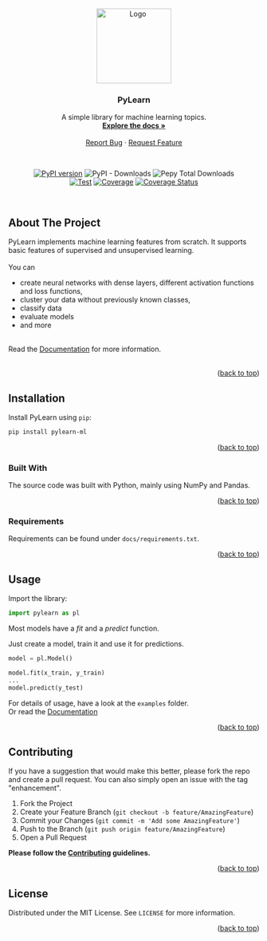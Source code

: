 <a name="readme-top"></a>

<!-- PROJECT LOGO -->
<br />
<div align="center">
  <a href="https://github.com/janskn/machine-learning-library">
    <img src="https://drive.google.com/uc?export=view&id=1pDgbi7uZqIGRK4wllBcQRvJNYDTvrIe5" alt="Logo" width="150" height="150">
  </a>

  <h3 align="center">PyLearn</h3>

  <p align="center">
    A simple library for machine learning topics.
    <br />
    <a href="https://pylearn-ml.readthedocs.io/en/latest/"><strong>Explore the docs »</strong></a>
    <br />
    <br />
    <a href="https://github.com/janskn/machine-learning-library/issues">Report Bug</a>
    ·
    <a href="https://github.com/janskn/machine-learning-library/issues">Request Feature</a>
  </p>

  <br />

  [![PyPI version](https://badge.fury.io/py/pylearn-ml.svg)](https://badge.fury.io/py/pylearn-ml)
  ![PyPI - Downloads](https://img.shields.io/pypi/dm/pylearn-ml?label=PyPI%20downloads)
  ![Pepy Total Downloads](https://img.shields.io/pepy/dt/pylearn-ml?label=Total%20downloads)
  <br />
  [![Test](https://github.com/JanSkn/machine-learning-library/actions/workflows/tests.yml/badge.svg)](https://github.com/JanSkn/machine-learning-library/actions/workflows/tests.yml)
  [![Coverage](https://github.com/JanSkn/machine-learning-library/actions/workflows/coverage.yml/badge.svg)](https://github.com/JanSkn/machine-learning-library/actions/workflows/coverage.yml)
  [![Coverage Status](https://coveralls.io/repos/github/JanSkn/machine-learning-library/badge.svg?branch=main)](https://coveralls.io/github/JanSkn/machine-learning-library?branch=main)

<br />
</div>



<!-- ABOUT THE PROJECT -->
## About The Project

PyLearn implements machine learning features from scratch.
It supports basic features of supervised and unsupervised learning.
<br />
<br />
You can
- create neural networks with dense layers, different activation functions and loss functions,
- cluster your data without previously known classes,
- classify data
- evaluate models
- and more

<br />
    Read the <a href="https://pylearn-ml.readthedocs.io/en/latest/">Documentation</a> for more information.
    <br />
    <br />

<p align="right">(<a href="#readme-top">back to top</a>)</p>

## Installation

Install PyLearn using `pip`:
```sh
pip install pylearn-ml
````

<p align="right">(<a href="#readme-top">back to top</a>)</p>



### Built With

The source code was built with Python, mainly using NumPy and Pandas.

<p align="right">(<a href="#readme-top">back to top</a>)</p>



### Requirements

Requirements can be found under `docs/requirements.txt`.

<p align="right">(<a href="#readme-top">back to top</a>)</p>



<!-- USAGE EXAMPLES -->
## Usage

Import the library:
```python
import pylearn as pl
````

Most models have a _fit_ and a _predict_ function.

Just create a model, train it and use it for predictions.

```python
model = pl.Model()

model.fit(x_train, y_train)
...
model.predict(y_test)
```

For details of usage, have a look at the `examples` folder.
<br />
Or read the <a href="https://pylearn-ml.readthedocs.io/en/latest/">Documentation</a>



<p align="right">(<a href="#readme-top">back to top</a>)</p>



<!-- CONTRIBUTING -->
## Contributing

If you have a suggestion that would make this better, please fork the repo and create a pull request. You can also simply open an issue with the tag "enhancement".

1. Fork the Project
2. Create your Feature Branch (`git checkout -b feature/AmazingFeature`)
3. Commit your Changes (`git commit -m 'Add some AmazingFeature'`)
4. Push to the Branch (`git push origin feature/AmazingFeature`)
5. Open a Pull Request

**Please follow the [Contributing](.github/CONTRIBUTING.md) guidelines.**

<p align="right">(<a href="#readme-top">back to top</a>)</p>



<!-- LICENSE -->
## License

Distributed under the MIT License. See `LICENSE` for more information.

<p align="right">(<a href="#readme-top">back to top</a>)</p>
